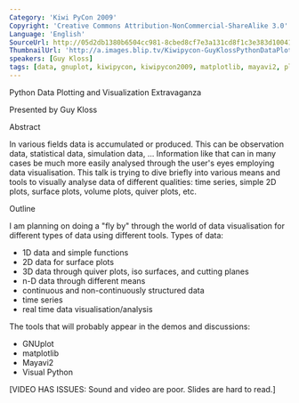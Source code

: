 ```yaml
---
Category: 'Kiwi PyCon 2009'
Copyright: 'Creative Commons Attribution-NonCommercial-ShareAlike 3.0'
Language: 'English'
SourceUrl: http://05d2db1380b6504cc981-8cbed8cf7e3a131cd8f1c3e383d10041.r93.cf2.rackcdn.com/kiwi-pycon-2009/115_guy-kloss-python-data-plotting-and-visualisation-extravaganza.flv
ThumbnailUrl: 'http://a.images.blip.tv/Kiwipycon-GuyKlossPythonDataPlottingAndVisualisationExtravaganza813-419.jpg'
speakers: [Guy Kloss]
tags: [data, gnuplot, kiwipycon, kiwipycon2009, matplotlib, mayavi2, plotting, visualpython]
---
```

Python Data Plotting and Visualization Extravaganza

Presented by Guy Kloss

Abstract

In various fields data is accumulated or produced. This can be observation
data, statistical data, simulation data, ... Information like that can in many
cases be much more easily analysed through the user's eyes employing data
visualisation. This talk is trying to dive briefly into various means and
tools to visually analyse data of different qualities: time series, simple 2D
plots, surface plots, volume plots, quiver plots, etc.

Outline

I am planning on doing a "fly by" through the world of data visualisation for
different types of data using different tools. Types of data:

  * 1D data and simple functions 
  * 2D data for surface plots 
  * 3D data through quiver plots, iso surfaces, and cutting planes 
  * n-D data through different means 
  * continuous and non-continuously structured data 
  * time series 
  * real time data visualisation/analysis 

The tools that will probably appear in the demos and discussions:

  * GNUplot 
  * matplotlib 
  * Mayavi2 
  * Visual Python 

[VIDEO HAS ISSUES: Sound and video are poor. Slides are hard to read.]

